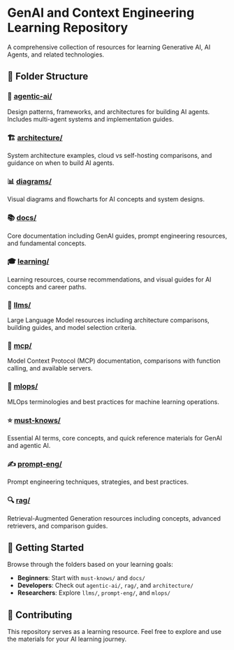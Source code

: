 # GenAI and Context Engineering Learning Repository

A comprehensive collection of resources for learning Generative AI, AI Agents, and related technologies.

## 📁 Folder Structure

### 🤖 [agentic-ai/](./agentic-ai/)
Design patterns, frameworks, and architectures for building AI agents. Includes multi-agent systems and implementation guides.

### 🏗️ [architecture/](./architecture/)
System architecture examples, cloud vs self-hosting comparisons, and guidance on when to build AI agents.

### 📊 [diagrams/](./diagrams/)
Visual diagrams and flowcharts for AI concepts and system designs.

### 📚 [docs/](./docs/)
Core documentation including GenAI guides, prompt engineering resources, and fundamental concepts.

### 🎓 [learning/](./learning/)
Learning resources, course recommendations, and visual guides for AI concepts and career paths.

### 🧠 [llms/](./llms/)
Large Language Model resources including architecture comparisons, building guides, and model selection criteria.

### 🔌 [mcp/](./mcp/)
Model Context Protocol (MCP) documentation, comparisons with function calling, and available servers.

### 🔧 [mlops/](./mlops/)
MLOps terminologies and best practices for machine learning operations.

### ⭐ [must-knows/](./must-knows/)
Essential AI terms, core concepts, and quick reference materials for GenAI and agentic AI.

### ✍️ [prompt-eng/](./prompt-eng/)
Prompt engineering techniques, strategies, and best practices.

### 🔍 [rag/](./rag/)
Retrieval-Augmented Generation resources including concepts, advanced retrievers, and comparison guides.

## 🚀 Getting Started

Browse through the folders based on your learning goals:
- **Beginners**: Start with `must-knows/` and `docs/`
- **Developers**: Check out `agentic-ai/`, `rag/`, and `architecture/`
- **Researchers**: Explore `llms/`, `prompt-eng/`, and `mlops/`

## 📝 Contributing

This repository serves as a learning resource. Feel free to explore and use the materials for your AI learning journey.
